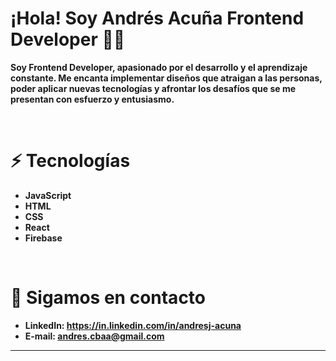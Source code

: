 # ¡Hola! Soy Andrés Acuña Frontend Developer 👋🏻


**Soy Frontend Developer, apasionado por el desarrollo y el aprendizaje constante. Me encanta implementar diseños que atraigan a las personas, poder aplicar
nuevas tecnologías y afrontar los desafíos que se me presentan con esfuerzo y entusiasmo.**

&nbsp;&nbsp;&nbsp;&nbsp;&nbsp;&nbsp;&nbsp;&nbsp;&nbsp;&nbsp;

 # ⚡ Tecnologías

* **JavaScript**
* **HTML**
* **CSS**
* **React**
* **Firebase**

&nbsp;&nbsp;&nbsp;&nbsp;&nbsp;&nbsp;&nbsp;&nbsp;&nbsp;&nbsp;

 # 📱 Sigamos en contacto

- **LinkedIn: https://in.linkedin.com/in/andresj-acuna**
- **E-mail: andres.cbaa@gmail.com**

---

